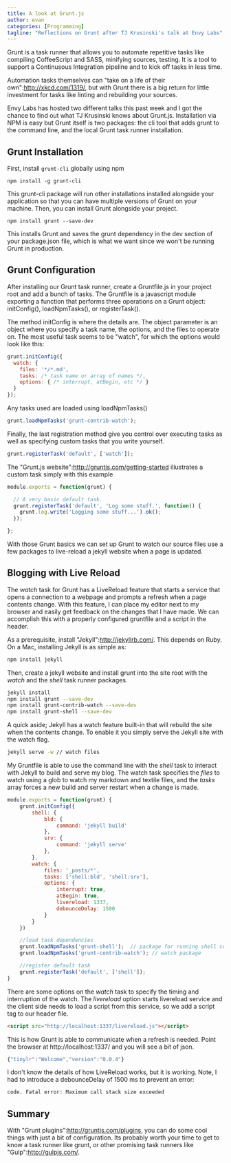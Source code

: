 ```yaml
---
title: A look at Grunt.js
author: evan
categories: [Programming]
tagline: "Reflections on Grunt after TJ Krusinski's talk at Envy Labs"
---
```


Grunt is a task runner that allows you to automate repetitive tasks like compiling CoffeeScript and SASS, minifying sources, testing. It is a tool to support a Continusous Integration pipeline and to kick off tasks in less time.

Automation tasks themselves can "take on a life of their own":http://xkcd.com/1319/, but with Grunt there is a big return for little investment for tasks like linting and rebuilding your sources.

Envy Labs has hosted two different talks this past week and I got the chance to find out what  TJ Krusinski knows about Grunt.js. Installation via NPM is easy but Grunt itself is two packages: the cli tool that adds grunt to the command line, and the local Grunt task runner installation.

## Grunt Installation

First, install `grunt-cli` globally using npm

```
npm install -g grunt-cli
```

This grunt-cli package will run other installations installed alongside your application so that you can have multiple versions of Grunt on your machine.  Then, you can install Grunt alongside your project.

```
npm install grunt --save-dev
```

This installs Grunt and saves the grunt dependency in the dev section of your package.json file, which is what we want since we won't be running Grunt in production.

## Grunt Configuration

After installing our Grunt task runner, create a Gruntfile.js in your project root and add a bunch of tasks. The Gruntfile is a javascript module exporting a function that performs three operations on a Grunt object: initConfig(), loadNpmTasks(), or registerTask().


The method initConfig is where the details are. The object parameter is an object where you specify a task name, the options, and the files to operate on. The most useful task seems to be "watch", for which the options would look like this:

```js
grunt.initConfig({
  watch: {
    files: '*/*.md',
    tasks: /* task name or array of names */,
    options: { /* interrupt, atBegin, etc */ }
  }
});
```

Any tasks used are loaded using loadNpmTasks()

```js
grunt.loadNpmTasks('grunt-contrib-watch');
```

Finally, the last registration method give you control over executing tasks as well as specifying custom tasks that you write yourself.

```js
grunt.registerTask('default', ['watch']);
```

The "Grunt.js website":http://gruntjs.com/getting-started illustrates a custom task simply with this example

```js
module.exports = function(grunt) {

  // A very basic default task.
  grunt.registerTask('default', 'Log some stuff.', function() {
    grunt.log.write('Logging some stuff...').ok();
  });

};
```


With those Grunt basics we can set up Grunt to watch our source files use a few packages to live-reload a jekyll website when a page is updated.

## Blogging with Live Reload

The _watch_ task for Grunt has a LiveReload feature that starts a service that opens a connection to a webpage and prompts a refresh when a page contents change. With this feature, I can place my editor next to my browser and easily get feedback on the changes that I have made.  We can accomplish this with a properly configured gruntfile and a script in the header.

As a prerequisite, install "Jekyll":http://jekyllrb.com/. This depends on Ruby. On a Mac, installing Jekyll is as simple as:

```bash
npm install jekyll
```

Then, create a jekyll website and install grunt into the site root with the _watch_ and the _shell_ task runner packages.

```bash
jekyll install
npm install grunt --save-dev
npm install grunt-contrib-watch --save-dev
npm install grunt-shell --save-dev
```
A quick aside; Jekyll has a watch feature built-in that will rebuild the site when the contents change. To enable it you simply serve the Jekyll site with the watch flag.

```bash
jekyll serve -w // watch files
```

My Gruntfile is able to use the command line with the _shell_ task to interact with Jekyll to build and serve my blog. The watch task specifies the _files_ to watch using a glob to watch my markdown and textile files, and the _tasks_ array forces a new build and server restart when a change is made.

```js
module.exports = function(grunt) {
	grunt.initConfig({
		shell: {
			bld: {
				command: 'jekyll build'
			},
			srv: {
				command: 'jekyll serve'
			},
		},
		watch: {
			files: '_posts/*',
			tasks: ['shell:bld', 'shell:srv'],
			options: {
				interrupt: true,
				atBegin: true,
				livereload: 1337,
				debounceDelay: 1500
			}
		}
	})

	//load task dependencies
	grunt.loadNpmTasks('grunt-shell'); 	// package for running shell commands
	grunt.loadNpmTasks('grunt-contrib-watch'); // watch package

	//register default task
	grunt.registerTask('default', ['shell']);
}
```

There are some options on the _watch_ task to specify the timing and interruption of the watch. The _livereload_ option starts livereload service and the client side needs to load a script from this service, so we add a script tag to our header file.

```html
<script src="http://localhost:1337/livereload.js"></script>
```

This is how Grunt is able to communicate when a refresh is needed. Point the browser at http://localhost:1337/ and you will see a bit of json.

```js
{"tinylr":"Welcome","version":"0.0.4"}
```

I don't know the details of how LiveReload works, but it is working. Note, I had to introduce a debounceDelay of 1500 ms to prevent an error:

```bash
code. Fatal error: Maximum call stack size exceeded
```

## Summary

With "Grunt plugins":http://gruntjs.com/plugins, you can do some cool things with just a bit of configuration. Its probably worth your time to get to know a task runner like grunt, or other promising task runners like "Gulp":http://gulpjs.com/.
